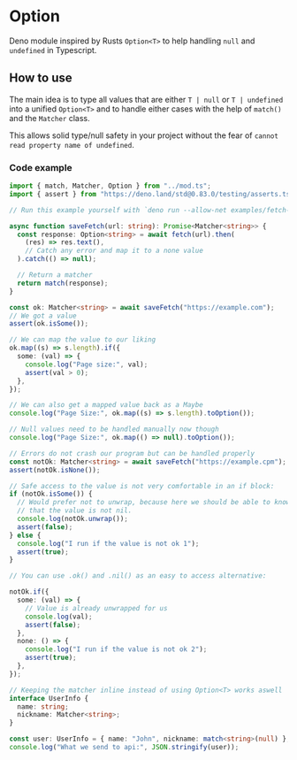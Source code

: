 # Option

Deno module inspired by Rusts `Option<T>` to help handling `null` and
`undefined` in Typescript.

## How to use

The main idea is to type all values that are either `T | null` or
`T | undefined` into a unified `Option<T>` and to handle either cases with the
help of `match()` and the `Matcher` class.

This allows solid type/null safety in your project without the fear of
`cannot read property name of undefined`.

### Code example

```ts
import { match, Matcher, Option } from "../mod.ts";
import { assert } from "https://deno.land/std@0.83.0/testing/asserts.ts";

// Run this example yourself with `deno run --allow-net examples/fetch-wrapper.ts

async function saveFetch(url: string): Promise<Matcher<string>> {
  const response: Option<string> = await fetch(url).then(
    (res) => res.text(),
    // Catch any error and map it to a none value
  ).catch(() => null);

  // Return a matcher
  return match(response);
}

const ok: Matcher<string> = await saveFetch("https://example.com");
// We got a value
assert(ok.isSome());

// We can map the value to our liking
ok.map((s) => s.length).if({
  some: (val) => {
    console.log("Page size:", val);
    assert(val > 0);
  },
});

// We can also get a mapped value back as a Maybe
console.log("Page Size:", ok.map((s) => s.length).toOption());

// Null values need to be handled manually now though
console.log("Page Size:", ok.map(() => null).toOption());

// Errors do not crash our program but can be handled properly
const notOk: Matcher<string> = await saveFetch("https://example.cpm");
assert(notOk.isNone());

// Safe access to the value is not very comfortable in an if block:
if (notOk.isSome()) {
  // Would prefer not to unwrap, because here we should be able to know
  // that the value is not nil.
  console.log(notOk.unwrap());
  assert(false);
} else {
  console.log("I run if the value is not ok 1");
  assert(true);
}

// You can use .ok() and .nil() as an easy to access alternative:

notOk.if({
  some: (val) => {
    // Value is already unwrapped for us
    console.log(val);
    assert(false);
  },
  none: () => {
    console.log("I run if the value is not ok 2");
    assert(true);
  },
});

// Keeping the matcher inline instead of using Option<T> works aswell
interface UserInfo {
  name: string;
  nickname: Matcher<string>;
}

const user: UserInfo = { name: "John", nickname: match<string>(null) };
console.log("What we send to api:", JSON.stringify(user));
```

